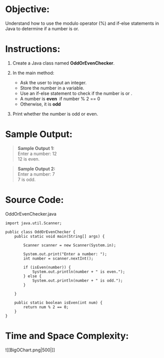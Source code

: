 # Objective:  
Understand how to use the modulo operator (%) and if-else statements in Java to determine if a number is or.
# Instructions:  
1. Create a Java class named **OddOrEvenChecker**.  
2. In the main method:
	- Ask the user to input an integer.
	- Store the number in a variable.
	- Use an if-else statement to check if the number is or .
	- A number is **even**  if number % 2 == 0
	- Otherwise, it is **odd**

3. Print whether the number is odd or even.
# Sample Output:  
> **Sample Output 1:**  
> Enter a number: 12  
> 12 is even.  
  
> **Sample Output 2:**  
> Enter a number: 7  
> 7 is odd.

# Source Code:  
OddOrEvenChecker.java
```
import java.util.Scanner;

public class OddOrEvenChecker {
    public static void main(String[] args) {

        Scanner scanner = new Scanner(System.in);

        System.out.print("Enter a number: ");
        int number = scanner.nextInt();
        
        if (isEven(number)) {
            System.out.println(number + " is even.");
        } else {
            System.out.println(number + " is odd.");
        }
        
    }

    public static boolean isEven(int num) {
        return num % 2 == 0;
    }
}
```

# Time and Space Complexity: 
![[BigOChart.png|500|]]
